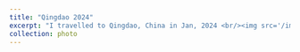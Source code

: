 ```yaml
---
title: "Qingdao 2024"
excerpt: "I travelled to Qingdao, China in Jan, 2024 <br/><img src='/images/500x300.png'>"
collection: photo
---
```


